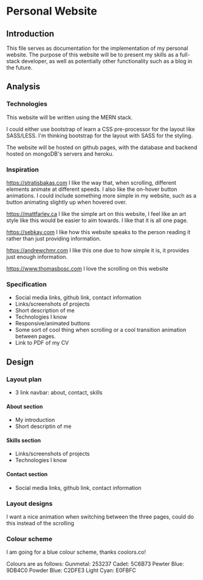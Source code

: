 # Personal Website 

## Introduction

This file serves as documentation for the implementation of my personal website. The purpose of this website will be to present my skills as a full-stack developer, as well as potentially other functionality such as a blog in the future. 

## Analysis

### Technologies

This website will be written using the MERN stack. 

I could either use bootstrap of learn a CSS pre-processor for the layout like SASS/LESS. I'm thinking bootstrap for the layout with SASS for the styling. 

The website will be hosted on github pages, with the database and backend hosted on mongoDB's servers and heroku.

### Inspiration

https://stratisbakas.com
I like the way that, when scrolling, different elements animate at different speeds. I also like the on-hover button animations. I could include something more simple in my website, such as a button animating slightly up when hovered over. 

https://mattfarley.ca
I like the simple art on this website, I feel like an art style like this would be easier to aim towards. I like that it is all one page.

https://sebkay.com
I like how this website speaks to the person reading it rather than just providing information.

https://andrewchmr.com
I like this one due to how simple it is, it provides just enough information. 

https://www.thomasbosc.com
I love the scrolling on this website

### Specification

* Social media links, github link, contact information
* Links/screenshots of projects
* Short description of me
* Technologies I know
* Responsive/animated buttons
* Some sort of cool thing when scrolling or a cool transition animation between pages.
* Link to PDF of my CV

## Design

### Layout plan

* 3 link navbar: about, contact, skills  

#### About section

* My introduction
* Short descriptin of me

#### Skills section

* Links/screenshots of projects
* Technologies I know

#### Contact section

* Social media links, github link, contact information


### Layout designs

I want a nice animation when switching between the three pages, could do this instead of the scrolling

### Colour scheme

I am going for a blue colour scheme, thanks coolors.co!

Colours are as follows:
Gunmetal: 253237
Cadet: 5C6B73
Pewter Blue: 9DB4C0
Powder Blue: C2DFE3
Light Cyan: E0FBFC